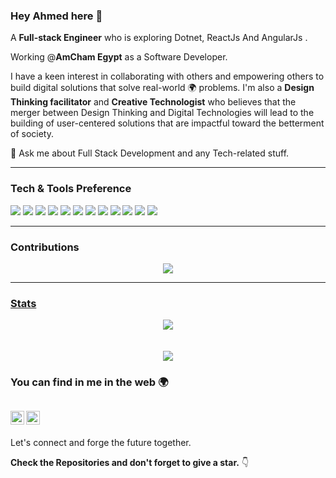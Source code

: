 ### Hey Ahmed here 👋

A **Full-stack Engineer** who is exploring Dotnet, ReactJs And AngularJs .

Working @**AmCham Egypt** as a Software Developer.

I have a keen interest in collaborating with others and empowering others to build digital solutions that solve real-world 🌍 problems. I'm also a **Design Thinking facilitator** and **Creative Technologist** who believes that the merger between Design Thinking and Digital Technologies will lead to the building of user-centered solutions that are impactful toward the betterment of society.

 💬 Ask me about Full Stack Development and any Tech-related stuff.

---


### Tech & Tools Preference

<img src = "https://img.shields.io/badge/-HTML5-E34F26?style=flat&logo=html5&logoColor=white"> <img src="https://img.shields.io/badge/-Sass-cc6699?style=flat&logo=sass&logoColor=ffffff">
<img src = "https://img.shields.io/badge/-CSS3-1572B6?style=flat&logo=css3&logoColor=white">
<img src="https://img.shields.io/badge/-Bootstrap-563D7C?style=flat&logo=bootstrap&logoColor=white">
<img src="https://img.shields.io/badge/-JavaScript-eed718?style=flat&logo=javascript&logoColor=ffffff">
<img src="https://img.shields.io/badge/-React-000000?style=flat&logo=react&logoColor=00c8ff">
<img src="https://img.shields.io/badge/-AngularJs-4DB33D?style=flat&logo=angular&logoColor=fff&color=a6120d">
<img src="https://img.shields.io/badge/-C%23-659ad3?style=flat&logo=C-SHARP&logoColor=ffffff"> 
<img src="https://img.shields.io/badge/-DotnetCore-659ad3?style=flat&logo=Dotnet&logoColor=ffffff"> 
<img src="http://img.shields.io/badge/-Git-F1502F?style=flat&logo=git&logoColor=FFFFFF">
<img src="http://img.shields.io/badge/-Github-000000?style=flat&logo=github&logoColor=FFFFFF">
<img src="http://img.shields.io/badge/-VS%20Code-007ACC?style=flat&logo=visual%20studio%20code&logoColor=white">

---
### Contributions
<div align="center">
  <a href="https://git.io/streak-stats">
  <img align="center" src="https://github-readme-streak-stats.herokuapp.com?user=asayedio&theme=tokyonight_duo&hide_border=true&date_format=M%20j%5B%2C%20Y%5D" />
  
</div>
  
---
### Stats
  
 <div align="center">
  <a href="https://github.com/anuraghazra/github-readme-stats">
   <img align="center" src="https://github-readme-stats.vercel.app/api?username=asayedio&theme=github-dark-blue&hide_border=true&count_private=true&show_icons=true" /
  </a>
 </div>
  <br/><br/>
 <div align="center">
   <a href="https://github.com/anuraghazra/github-readme-stats">
     <img align="center" src="https://github-readme-stats.vercel.app/api/top-langs/?username=asayedio&theme=github-dark-blue&hide_border=true&hide=CMake,C&layout=compact" />
   </a>
</div>


### You can find in me in the web 🌍
[<img align="left" alt="asayedio | Twitter" width="22px" src="https://cdn.jsdelivr.net/npm/simple-icons@v3/icons/twitter.svg" />][twitter]
[<img align="left" alt="asayedio | LinkedIn" width="22px" src="https://cdn.jsdelivr.net/npm/simple-icons@v3/icons/linkedin.svg" />][linkedin]
<br/>
---

Let's connect and forge the future together.

**Check the Repositories and don't forget to give a star.** 👇

[twitter]: https://twitter.com/asayedio
[linkedin]: https://www.linkedin.com/in/asayedio/
